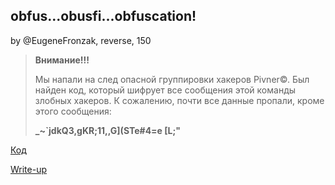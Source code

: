 ## obfus...obusfi...obfuscation!
by @EugeneFronzak, reverse, 150

> **Внимание!!!**
>
> Мы напали на след опасной группировки хакеров Pivner©. Был найден код, который шифрует все сообщения этой команды злобных хакеров. К сожалению, почти все данные пропали, кроме этого сообщения:
>
> **_~`jdkQ3,gKR;11,,G](STe#4=e [L;"**

[Код](public/obf.py)

[Write-up](WRITEUP.md)